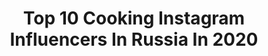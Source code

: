---
title: Top 10 Cooking Instagram Influencers In Russia In 2020
description: >-
  Find top cooking Instagram influencers in Russia in 2020. Most popular hashtags: #jolse #countrygarden #canonrussia #foodart.
platform: Instagram
profiles:
  - username: "wostok1712"
    fullname: >-
      Elena Zueva. Sochi, Russia.🌊⚓⛵
    location: "Russia"
    followers: 4247
    engagement: 540
    commentsToLikes: 0.180370
    avatar: "https://scontent-bos3-1.cdninstagram.com/v/t51.2885-19/s320x320/92090039_1422435657936257_1898506704543285248_n.jpg?_nc_ht=scontent-bos3-1.cdninstagram.com&_nc_ohc=cQj9vDsssh4AX9xRoOF&oh=dfed237bd49a58508d5a0ca7d84de868&oe=5EBCEB09"
    verified: false
    hashtags: "#food, #12factsaboutme, #mylafe, #myfavorite"
  - username: "voronkofa"
    fullname: >-
      Hakuna Matata 🐾
    location: "Russia"
    followers: 27762
    engagement: 254
    commentsToLikes: 0.023575
    avatar: "https://scontent-lhr8-1.cdninstagram.com/v/t51.2885-19/s320x320/91905739_655100018659601_3367110092112527360_n.jpg?_nc_ht=scontent-lhr8-1.cdninstagram.com&_nc_ohc=OoenRaVECJIAX-k2Y7y&oh=2c3e8986b98197e1aa7f6b24c0e1919f&oe=5EBBB6A7"
    verified: false
    hashtags: "#quarantinelife, #stayhome, #stayhomestaycreative, #pillowchallenge"
  - username: "best_manicure.ideas"
    fullname: >-
      Маникюр, дизайн ногтей, идеи
    location: "Russia"
    followers: 263135
    engagement: 84
    commentsToLikes: 0.017146
    avatar: "https://scontent-lhr8-1.cdninstagram.com/v/t51.2885-19/s320x320/42150451_295945687797884_3833368365921992704_n.jpg?_nc_ht=scontent-lhr8-1.cdninstagram.com&_nc_ohc=qjgjJ9633GcAX98BT9H&oh=947b1f75613b400af279f269ef864842&oe=5EBB3D2E"
    verified: false
    hashtags: "#161, #repost"
  - username: "oldfashionedbaker"
    fullname: >-
      
    location: "Russia"
    followers: 4665
    engagement: 2034
    commentsToLikes: 0.244077
    avatar: "https://scontent-amt2-1.cdninstagram.com/v/t51.2885-19/s320x320/25013941_1676869065709638_7362332582597361664_n.jpg?_nc_ht=scontent-amt2-1.cdninstagram.com&_nc_ohc=QjoRO6UT8o0AX-3GACV&oh=bce68d67514f0020c52d9fa76eeeb7a7&oe=5EBAFFF8"
    verified: false
    hashtags: "#maleficenta, #piroshky, #challah, #potpie"
  - username: "algrashkina"
    fullname: >-
      ДОМ•  УЮТ• РЕЦЕПТЫ
    location: "Russia"
    followers: 50429
    engagement: 388
    commentsToLikes: 0.065025
    avatar: "https://scontent-lhr8-1.cdninstagram.com/v/t51.2885-19/s320x320/59861887_1179340745581583_4452133008492724224_n.jpg?_nc_ht=scontent-lhr8-1.cdninstagram.com&_nc_ohc=5JnHJGwQmNUAX9xc6SO&oh=519f2c86bd3b5312206654675aa81fc0&oe=5EBAA0F8"
    verified: false
    hashtags: "#stayhome, #algr"
  - username: "lissakiri"
    fullname: >-
      Elizaveta Kirichenko
    location: "Russia"
    followers: 21789
    engagement: 731
    commentsToLikes: 0.056455
    avatar: "https://scontent-ams4-1.cdninstagram.com/v/t51.2885-19/s320x320/70394737_504978976961962_3597008326983942144_n.jpg?_nc_ht=scontent-ams4-1.cdninstagram.com&_nc_ohc=DPJpxAuLvEEAX8Tt0oN&oh=2d4f263f4df67897175a20fe94c17518&oe=5EBB1E14"
    verified: false
    hashtags: "#canonrussia, #foodstyle, #homecooking, #merrychristmas"
  - username: "katy_at_the_manor"
    fullname: >-
      Katy
    location: "Russia"
    followers: 15045
    engagement: 604
    commentsToLikes: 0.092803
    avatar: "https://scontent-lhr8-1.cdninstagram.com/v/t51.2885-19/s320x320/64443403_370328087169692_9176182110187159552_n.jpg?_nc_ht=scontent-lhr8-1.cdninstagram.com&_nc_ohc=wlZg5p3hPPMAX9q9pYB&oh=a8d6a68de9cd82264743d36be01ed7da&oe=5EBA6A20"
    verified: false
    hashtags: "#kremlin, #countrylife, #countryhouse, #homebar"
  - username: "zaika_rublevka"
    fullname: >-
      🥇РЕСТОРАТОР | CHEF 👩🏼‍🍳
    location: "Russia"
    followers: 33708
    engagement: 338
    commentsToLikes: 0.044144
    avatar: "https://scontent-atl3-1.cdninstagram.com/v/t51.2885-19/s320x320/89070628_2830033763756438_7111550047774310400_n.jpg?_nc_ht=scontent-atl3-1.cdninstagram.com&_nc_ohc=2O2d8MlAGGoAX8fNLT0&oh=11fa0237d41ccc91fc4fa46c1f5d7867&oe=5EBB52E0"
    verified: false
    hashtags: ""
  - username: "legendary_colocolo"
    fullname: >-
      
    location: "Russia"
    followers: 7051
    engagement: 876
    commentsToLikes: 0.047738
    avatar: "https://scontent-lhr8-1.cdninstagram.com/v/t51.2885-19/s320x320/59022963_622375808278942_3108620161167392768_n.jpg?_nc_ht=scontent-lhr8-1.cdninstagram.com&_nc_ohc=2IeZaLtH408AX_9hNlo&oh=fb617700a237a53fcc6b58866f66623e&oe=5EBA3188"
    verified: false
    hashtags: "#findit, #colocolo, #stuckie, #gq"
  - username: "yanychka07"
    fullname: >-
      My personal beauty blog💄❤
    location: "Russia"
    followers: 93013
    engagement: 81
    commentsToLikes: 0.060236
    avatar: "https://scontent-ort2-1.cdninstagram.com/v/t51.2885-19/s320x320/53646640_382271665926859_8450949583445426176_n.jpg?_nc_ht=scontent-ort2-1.cdninstagram.com&_nc_ohc=p_7LeicUk28AX9TDlDq&oh=fe5e23b93c540d618601bb0fcd75c84d&oe=5EB936CF"
    verified: false
    hashtags: "#sokolovjewelry, #bakerhouseofficial, #normadermphytosolution, #larocheposayrussia"
---